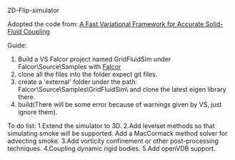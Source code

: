 2D-Flip-simulator

Adopted the code from: [A Fast Variational Framework for Accurate Solid-Fluid Coupling](http://www.cs.ubc.ca/labs/imager/tr/2007/Batty_VariationalFluids/)

Guide:
1. Build a VS Falcor project named GridFluidSim under Falcor\Source\Samples with [Falcor](https://github.com/NVIDIAGameWorks/Falcor)
2. clone all the files into the folder expect git files.
3. create a 'external' folder under the path: Falcor\Source\Samples\GridFluidSim\ and clone the latest eigen library there.
4. build(There will be some error because of warnings given by VS, just ignore them).

To do list: 
 1.Extend the simulator to 3D. 
 2.Add levelset methods so that simulating smoke will be supported. Add a MacCormack method solver for advecting smoke.
 3.Add vorticity confinement or other post-processing techniques.
 4.Coupling dynamic rigid bodies.
 5.Add openVDB support.